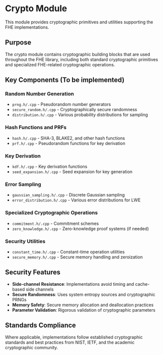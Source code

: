 # Crypto Module

This module provides cryptographic primitives and utilities supporting the FHE implementations.

## Purpose

The crypto module contains cryptographic building blocks that are used throughout the FHE library, including both standard cryptographic primitives and specialized FHE-related cryptographic operations.

## Key Components (To be implemented)

### Random Number Generation
- `prng.h/.cpp` - Pseudorandom number generators
- `secure_random.h/.cpp` - Cryptographically secure randomness
- `distribution.h/.cpp` - Various probability distributions for sampling

### Hash Functions and PRFs
- `hash.h/.cpp` - SHA-3, BLAKE2, and other hash functions
- `prf.h/.cpp` - Pseudorandom functions for key derivation

### Key Derivation
- `kdf.h/.cpp` - Key derivation functions
- `seed_expansion.h/.cpp` - Seed expansion for key generation

### Error Sampling
- `gaussian_sampling.h/.cpp` - Discrete Gaussian sampling
- `error_distribution.h/.cpp` - Various error distributions for LWE

### Specialized Cryptographic Operations
- `commitment.h/.cpp` - Commitment schemes
- `zero_knowledge.h/.cpp` - Zero-knowledge proof systems (if needed)

### Security Utilities
- `constant_time.h/.cpp` - Constant-time operation utilities
- `secure_memory.h/.cpp` - Secure memory handling and zeroization

## Security Features

- **Side-channel Resistance**: Implementations avoid timing and cache-based side channels
- **Secure Randomness**: Uses system entropy sources and cryptographic PRNGs
- **Memory Safety**: Secure memory allocation and deallocation practices
- **Parameter Validation**: Rigorous validation of cryptographic parameters

## Standards Compliance

Where applicable, implementations follow established cryptographic standards and best practices from NIST, IETF, and the academic cryptographic community.